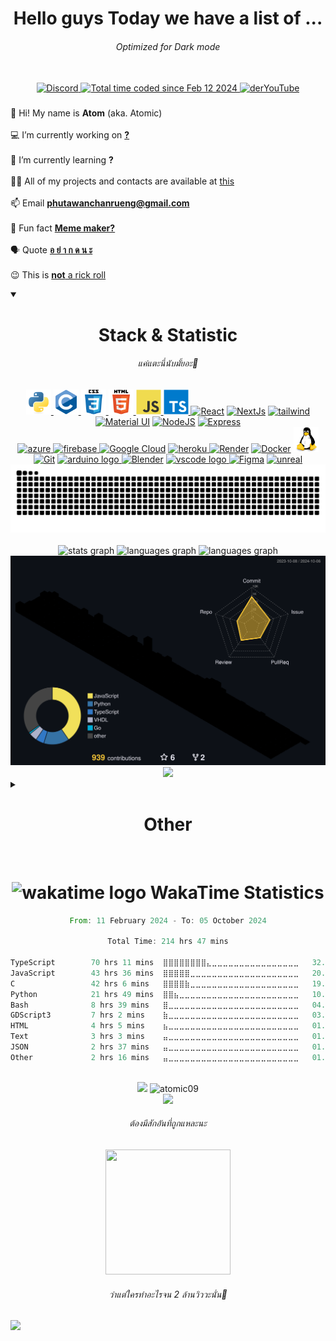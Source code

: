 <h1 align="center">Hello guys Today we have a list of ...</h1>
<h6 align="center">Optimized for Dark mode</h6>
<br>
<div align="center">
  <a href="https://discords.com/bio/p/atomic09" target="_blank" rel="noreferrer">
    <img src="https://img.shields.io/badge/Discord-%237289DA.svg?logo=discord&logoColor=white" alt="Discord"  />
  </a>
<!--   <a href="https://facebook.com/phutawan.chanrueng">
    <img src="https://img.shields.io/badge/Facebook-%231877F2.svg?logo=Facebook&logoColor=white" alt="Facebook"  />
  </a>
  <a href="https://instagram.com/phutawan_chanrueng">
    <img src="https://img.shields.io/badge/Instagram-%23E4405F.svg?logo=Instagram&logoColor=white" alt="Instagram"  />
  </a>
  <a href="https://reddit.com/user/ATOMIC_PHUTAWAN">
    <img src="https://img.shields.io/badge/Reddit-%23FF4500.svg?logo=Reddit&logoColor=white" alt="Reddit"  />
  </a>
  <a href="https://stackoverflow.com/users/17368904">
    <img src="https://img.shields.io/badge/-Stackoverflow-FE7A16?logo=stack-overflow&logoColor=white" alt="Stack Overflow"  />
  </a>
  <a href="https://twitter.com/intent/follow?screen_name=atomic_phutawan">
    <img src="https://img.shields.io/badge/Twitter-%231DA1F2.svg?logo=Twitter&logoColor=white" alt="Twitter"  />
  </a> -->
  <a href="https://wakatime.com/@018d9e20-7204-40cc-9d2f-4231bc99a8de" target="_blank" rel="noreferrer">
    <img src="https://wakatime.com/badge/user/018d9e20-7204-40cc-9d2f-4231bc99a8de.svg" alt="Total time coded since Feb 12 2024" />
  </a>
  <a href="https://www.youtube.com/channel/UC3FvuPtV_Ry46j5m-I2zcjg?sub_confirmation=1" target="_blank" rel="noreferrer">
    <img src="https://img.shields.io/youtube/channel/subscribers/UC3FvuPtV_Ry46j5m-I2zcjg?label=Click+Please&style=social" alt="derYouTube"  />
  </a>
</div>

###
👋 Hi! My name is **Atom** (aka. Atomic)<br><br>
💻 I’m currently working on **[?](https://github.com/ATOMIC09?tab=repositories)**<br><br>
🌱 I’m currently learning **?**<br><br>
👨‍💻 All of my projects and contacts are available at [this](https://atomic09.vercel.app/)<br><br>
📫 Email **phutawanchanrueng@gmail.com**<br><br>
🤣 Fun fact [**Meme maker?**](https://youtu.be/QqjGi20qmVQ)<br><br>
🗣️ Quote [**อ ย่ า ก ด น ะ**](https://ooooooooooooooooooooooo.ooo/ooooοооoοᴏοoοᴏοoοᴏooοᴏoᴏoᴏооoоᴏᴏoоᴏᴏοᴏоοοоᴏᴏοᴏοοοᴏοoοᴏοοoоᴏоοоoоοоοοoоᴏᴏοоοoοοoοοᴏοᴏoᴏοoοᴏοᴏoᴏоοοοοᴏοоοᴏοοоoοоoᴏοοoο)<br><br>
😉 This is [**not** a rick roll](https://youtu.be/-g03jC71GBw?si=BIpmuTHtRgAJNmkh)

<details open>
<summary><h1 align="center">Stack & Statistic</h1></summary>
<div align="center">
  <h6 align="center">แค่แตะนี่นับมั้ยอะ🤔</h6>
  <a href="https://www.python.org" target="_blank" rel="noreferrer"> 
    <img src="https://raw.githubusercontent.com/devicons/devicon/master/icons/python/python-original.svg" alt="python" width="40" height="40"/> </a> 
  <a href="https://www.cprogramming.com/" target="_blank" rel="noreferrer"> 
    <img src="https://raw.githubusercontent.com/devicons/devicon/master/icons/c/c-original.svg" alt="c" width="40" height="40"/> </a> 
  <a href="https://www.w3schools.com/css/" target="_blank" rel="noreferrer"> 
    <img src="https://raw.githubusercontent.com/devicons/devicon/master/icons/css3/css3-original-wordmark.svg" alt="css3" width="40" height="40"/> </a> 
  <a href="https://www.w3.org/html/" target="_blank" rel="noreferrer"> 
    <img src="https://raw.githubusercontent.com/devicons/devicon/master/icons/html5/html5-original-wordmark.svg" alt="html5" width="40" height="40"/> </a> 
  <a href="https://developer.mozilla.org/en-US/docs/Web/JavaScript" target="_blank" rel="noreferrer"> 
    <img src="https://raw.githubusercontent.com/devicons/devicon/master/icons/javascript/javascript-original.svg" alt="javascript" width="40" height="40"/> </a>
  <a href="https://www.typescriptlang.org/" target="_blank" rel="noreferrer"> 
    <img src="https://raw.githubusercontent.com/devicons/devicon/master/icons/typescript/typescript-original.svg" alt="typescript" width="40" height="40"/> </a> 
  <a href="https://reactjs.org/" target="_blank" rel="noreferrer">
    <img src="https://raw.githubusercontent.com/danielcranney/readme-generator/main/public/icons/skills/react-colored.svg" width="40" height="40" alt="React" /></a>
  <a href="https://nextjs.org/docs" target="_blank" rel="noreferrer">
    <img src="https://raw.githubusercontent.com/danielcranney/readme-generator/main/public/icons/skills/nextjs-colored-dark.svg" width="40" height="40" alt="NextJs" /></a>
<!--   <a href="https://vuejs.org/" target="_blank" rel="noreferrer">
    <img src="https://raw.githubusercontent.com/danielcranney/readme-generator/main/public/icons/skills/vuejs-colored.svg" width="40" height="40" alt="Vue" /></a> -->
  <a href="https://tailwindcss.com/" target="_blank" rel="noreferrer"> 
    <img src="https://www.vectorlogo.zone/logos/tailwindcss/tailwindcss-icon.svg" alt="tailwind" width="40" height="40"/> </a> 
  <a href="https://mui.com/" target="_blank" rel="noreferrer">
    <img src="https://raw.githubusercontent.com/danielcranney/readme-generator/main/public/icons/skills/materialui-colored.svg" width="40" height="40" alt="Material UI" /></a>
  <a href="https://nodejs.org/en/" target="_blank" rel="noreferrer">
    <img src="https://raw.githubusercontent.com/danielcranney/readme-generator/main/public/icons/skills/nodejs-colored.svg" width="40" height="40" alt="NodeJS" /></a>
  <a href="https://expressjs.com/" target="_blank" rel="noreferrer">
    <img src="https://raw.githubusercontent.com/danielcranney/readme-generator/main/public/icons/skills/express-colored-dark.svg" width="40" height="40" alt="Express" /></a>
<!--   <a href="https://www.mysql.com/" target="_blank" rel="noreferrer">
    <img src="https://raw.githubusercontent.com/danielcranney/readme-generator/main/public/icons/skills/mysql-colored.svg" width="40" height="40" alt="MySQL" /></a> -->
  <br>
  <a href="https://azure.microsoft.com/en-in/" target="_blank" rel="noreferrer"> 
    <img src="https://www.vectorlogo.zone/logos/microsoft_azure/microsoft_azure-icon.svg" alt="azure" width="40" height="40"/> </a> 
  <a href="https://firebase.google.com/" target="_blank" rel="noreferrer"> 
    <img src="https://www.vectorlogo.zone/logos/firebase/firebase-icon.svg" alt="firebase" width="40" height="40"/> </a> 
  <a href="https://cloud.google.com/" target="_blank" rel="noreferrer">
    <img src="https://raw.githubusercontent.com/danielcranney/readme-generator/main/public/icons/skills/googlecloud-colored.svg" width="40" height="40" alt="Google Cloud" /></a>
  <a href="https://heroku.com" target="_blank" rel="noreferrer"> 
    <img src="https://www.vectorlogo.zone/logos/heroku/heroku-icon.svg" alt="heroku" width="40" height="40"/> </a>  
  <a href="https://render.com/" target="_blank" rel="noreferrer">
    <img src="https://raw.githubusercontent.com/danielcranney/readme-generator/main/public/icons/skills/render-colored.svg" width="40" height="40" alt="Render" /></a>
  <a href="https://www.docker.com/" target="_blank" rel="noreferrer">
    <img src="https://raw.githubusercontent.com/danielcranney/readme-generator/main/public/icons/skills/docker-colored.svg" width="40" height="40" alt="Docker" /></a>
  <a href="https://www.linux.org/" target="_blank" rel="noreferrer"> 
    <img src="https://raw.githubusercontent.com/devicons/devicon/master/icons/linux/linux-original.svg" alt="linux" width="40" height="40"/> </a> 
  <a href="https://git-scm.com/" target="_blank" rel="noreferrer">
    <img src="https://raw.githubusercontent.com/danielcranney/readme-generator/main/public/icons/skills/git-colored.svg" width="40" height="40" alt="Git" /></a>
  <a href="https://www.arduino.cc/" target"_blank" rel="noreferrer">
    <img src="https://cdn.jsdelivr.net/gh/devicons/devicon/icons/arduino/arduino-original.svg" height="30" width="42" alt="arduino logo" /> </a>
<!--   <a href="https://opencv.org/" target="_blank" rel="noreferrer"> 
    <img src="https://www.vectorlogo.zone/logos/opencv/opencv-icon.svg" alt="opencv" width="40" height="40"/> </a> -->
<!--   <a href="https://grafana.com" target="_blank" rel="noreferrer"> 
    <img src="https://www.vectorlogo.zone/logos/grafana/grafana-icon.svg" alt="grafana" width="40" height="40"/> </a>    -->
  <a href="https://www.blender.org/" target="_blank" rel="noreferrer">
    <img src="https://raw.githubusercontent.com/danielcranney/readme-generator/main/public/icons/skills/blender-colored.svg" width="40" height="40" alt="Blender" /></a>
  <a href="https://code.visualstudio.com" target="_blank" rel="noreferrer"> 
    <img src="https://cdn.jsdelivr.net/gh/devicons/devicon/icons/vscode/vscode-original.svg" height="30" width="42" alt="vscode logo"  /> </a>
<!--   <a href="https://slack.com" target="_blank" rel="noreferrer"> 
    <img src="https://cdn.jsdelivr.net/gh/devicons/devicon/icons/slack/slack-original.svg" height="30" width="42" alt="slack logo"  /> </a>
  <a href="https://www.adobe.com/uk/products/photoshop.html" target="_blank" rel="noreferrer">
    <img src="https://raw.githubusercontent.com/danielcranney/readme-generator/main/public/icons/skills/photoshop-colored-dark.svg" width="40" height="40" alt="Photoshop" /></a>
  <a href="https://www.adobe.com/uk/products/premiere.html" target="_blank" rel="noreferrer">
    <img src="https://raw.githubusercontent.com/danielcranney/readme-generator/main/public/icons/skills/premierepro-colored-dark.svg" width="40" height="40" alt="Premiere Pro" /></a> -->
  <a href="https://www.figma.com/" target="_blank" rel="noreferrer">
    <img src="https://raw.githubusercontent.com/danielcranney/readme-generator/main/public/icons/skills/figma-colored.svg" width="40" height="40" alt="Figma" /></a>
  <a href="https://unrealengine.com/" target="_blank" rel="noreferrer"> 
    <img src="https://raw.githubusercontent.com/kenangundogan/fontisto/036b7eca71aab1bef8e6a0518f7329f13ed62f6b/icons/svg/brand/unreal-engine.svg" alt="unreal" width="40" height="40"/> </a> 
    
  <img src="https://raw.githubusercontent.com/ATOMIC09/ATOMIC09/output/snake.svg" alt="Snake animation" />
</div>
<br>

<div align="center">
  <img src="https://github-readme-stats.vercel.app/api?hide_title=false&hide_rank=false&show_icons=true&include_all_commits=true&count_private=true&disable_animations=false&theme=vision-friendly-dark&locale=en&hide_border=true&username=ATOMIC09" height="150" alt="stats graph"  />
  <img src="https://github-readme-stats.vercel.app/api/top-langs?locale=en&hide_title=false&layout=compact&card_width=320&langs_count=15&theme=vision-friendly-dark&hide_border=true&username=ATOMIC09" height="150" alt="languages graph"  />
  <img src="https://github-readme-streak-stats.herokuapp.com/?user=atomic09&theme=dark&hide_border=true&card_width=320&langs_count=15&theme=vision-friendly-dark&hide_border=true&username=ATOMIC09" height="150" alt="languages graph"  />
  <img src="./profile-3d-contrib/profile-customize.svg"  />
</div>

<div align="center">
  <img src="https://github-profile-trophy.vercel.app/?username=atomic09&theme=onestar&no-frame=true&no-bg=false&margin-w=1" />
</div>
</details>

<details>
<summary><h1 align="center">Other</h1></summary>
<div align="center">
  <a href="https://youtu.be/thybJjixXw0">
    <img height="300" src="https://i3.ytimg.com/vi/thybJjixXw0/maxresdefault.jpg"  />
  </a>
  <br/>
  <br/>
  <p>"ผู้ใช้ iPad Pro ปี 2020 กำลังร่ำไห้"</p>
</div>
</details>

<br>
<div align="center">
  <div>
    <h1 align="center">
      <img src="https://github.com/ATOMIC09/ATOMIC09/assets/66838025/c3299dff-c7e3-43db-9b95-cb35df7f0a91" alt="wakatime logo" width="30" height="30">
      WakaTime Statistics
    </h1>
  </div>
  <div align="center">
  <!--START_SECTION:waka-->

```rust
From: 11 February 2024 - To: 05 October 2024

Total Time: 214 hrs 47 mins

TypeScript        70 hrs 11 mins  ⣿⣿⣿⣿⣿⣿⣿⣿⣄⣀⣀⣀⣀⣀⣀⣀⣀⣀⣀⣀⣀⣀⣀⣀⣀   32.68 %
JavaScript        43 hrs 36 mins  ⣿⣿⣿⣿⣿⣀⣀⣀⣀⣀⣀⣀⣀⣀⣀⣀⣀⣀⣀⣀⣀⣀⣀⣀⣀   20.30 %
C                 42 hrs 6 mins   ⣿⣿⣿⣿⣷⣀⣀⣀⣀⣀⣀⣀⣀⣀⣀⣀⣀⣀⣀⣀⣀⣀⣀⣀⣀   19.61 %
Python            21 hrs 49 mins  ⣿⣿⣦⣀⣀⣀⣀⣀⣀⣀⣀⣀⣀⣀⣀⣀⣀⣀⣀⣀⣀⣀⣀⣀⣀   10.16 %
Bash              8 hrs 39 mins   ⣿⣀⣀⣀⣀⣀⣀⣀⣀⣀⣀⣀⣀⣀⣀⣀⣀⣀⣀⣀⣀⣀⣀⣀⣀   04.03 %
GDScript3         7 hrs 2 mins    ⣷⣀⣀⣀⣀⣀⣀⣀⣀⣀⣀⣀⣀⣀⣀⣀⣀⣀⣀⣀⣀⣀⣀⣀⣀   03.28 %
HTML              4 hrs 5 mins    ⣦⣀⣀⣀⣀⣀⣀⣀⣀⣀⣀⣀⣀⣀⣀⣀⣀⣀⣀⣀⣀⣀⣀⣀⣀   01.90 %
Text              3 hrs 3 mins    ⣤⣀⣀⣀⣀⣀⣀⣀⣀⣀⣀⣀⣀⣀⣀⣀⣀⣀⣀⣀⣀⣀⣀⣀⣀   01.42 %
JSON              2 hrs 37 mins   ⣤⣀⣀⣀⣀⣀⣀⣀⣀⣀⣀⣀⣀⣀⣀⣀⣀⣀⣀⣀⣀⣀⣀⣀⣀   01.22 %
Other             2 hrs 16 mins   ⣤⣀⣀⣀⣀⣀⣀⣀⣀⣀⣀⣀⣀⣀⣀⣀⣀⣀⣀⣀⣀⣀⣀⣀⣀   01.06 %
```

<!--END_SECTION:waka-->
  </div>
</div>
<br>
<div align="center">
    <img src="https://visitor-badge.laobi.icu/badge?page_id=ATOMIC09.ATOMIC09&left_color=crimson&right_color=tomato"  />
    <img src="https://komarev.com/ghpvc/?username=atomic09&label=visitors&color=3a87fe&style=flat" alt="atomic09" />
    <br>
    <img src="https://profile-counter.glitch.me/ATOMIC09/count.svg" />
    <h6 align="center">ต้องมีสักอันที่ถูกแหละนะ</h6>
    <img height="200" width="200" src="https://github.com/ATOMIC09/ATOMIC09/assets/66838025/ea020e0e-efb8-4382-97cf-1ebaaff93663" />
    <h6 align="center">ว่าแต่ใครทำอะไรจน 2 ล้านวิววะนั่น🗿</h6>
</div>

![](https://hit.yhype.me/github/profile?user_id=66838025)
